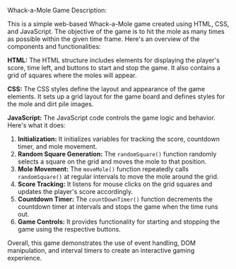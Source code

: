 
Whack-a-Mole Game Description:

This is a simple web-based Whack-a-Mole game created using HTML, CSS, and JavaScript. The objective of the game is to hit the mole as many times as possible within the given time frame. Here's an overview of the components and functionalities:

**HTML:**
The HTML structure includes elements for displaying the player's score, time left, and buttons to start and stop the game. It also contains a grid of squares where the moles will appear.

**CSS:**
The CSS styles define the layout and appearance of the game elements. It sets up a grid layout for the game board and defines styles for the mole and dirt pile images.

**JavaScript:**
The JavaScript code controls the game logic and behavior. Here's what it does:

1. **Initialization:** It initializes variables for tracking the score, countdown timer, and mole movement.
2. **Random Square Generation:** The `randomSquare()` function randomly selects a square on the grid and moves the mole to that position.
3. **Mole Movement:** The `moveMole()` function repeatedly calls `randomSquare()` at regular intervals to move the mole around the grid.
4. **Score Tracking:** It listens for mouse clicks on the grid squares and updates the player's score accordingly.
5. **Countdown Timer:** The `countDownTimer()` function decrements the countdown timer at intervals and stops the game when the time runs out.
6. **Game Controls:** It provides functionality for starting and stopping the game using the respective buttons.

Overall, this game demonstrates the use of event handling, DOM manipulation, and interval timers to create an interactive gaming experience.
 
